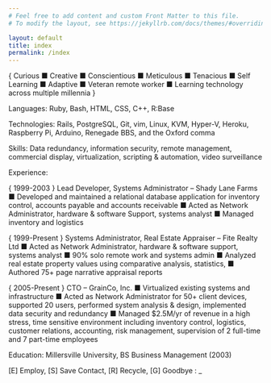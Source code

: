 ```yaml
---
# Feel free to add content and custom Front Matter to this file.
# To modify the layout, see https://jekyllrb.com/docs/themes/#overriding-theme-defaults

layout: default
title: index
permalink: /index
---
```

{ Curious ■ Creative ■ Conscientious ■ Meticulous ■ Tenacious ■ Self Learning ■ Adaptive ■ Veteran remote worker ■ Learning technology across multiple millennia }

Languages: Ruby, Bash, HTML, CSS, C++, R:Base

Technologies: Rails, PostgreSQL, Git, vim, Linux, KVM, Hyper-V, Heroku, Raspberry Pi, Arduino, Renegade BBS, and the Oxford comma

Skills: Data redundancy, information security, remote management, commercial display, virtualization, scripting & automation, video surveillance

Experience:

{ 1999-2003 }
Lead Developer, Systems Administrator – Shady Lane Farms
■ Developed and maintained a relational database application for inventory control, accounts payable and accounts receivable
■ Acted as Network Administrator, hardware & software Support, systems analyst
■ Managed inventory and logistics

{ 1999-Present }
Systems Administrator, Real Estate Appraiser – Fite Realty Ltd
■ Acted as Network Administrator, hardware & software support, systems analyst
■ 90% solo remote work and systems admin
■ Analyzed real estate property values using comparative analysis, statistics, 
■ Authored 75+ page narrative appraisal reports

{ 2005-Present }
CTO – GrainCo, Inc.
■ Virtualized existing systems and infrastructure
■ Acted as Network Administrator for 50+ client devices, supported 20 users, performed system analysis & design, implemented data security and redundancy
■ Managed $2.5M/yr of revenue in a high stress, time sensitive environment including inventory control, logistics, customer relations, accounting, risk management, supervision of 2 full-time and 7 part-time employees
				
Education: Millersville University, BS Business Management (2003)

[E] Employ, [S] Save Contact, [R] Recycle, [G] Goodbye : _
